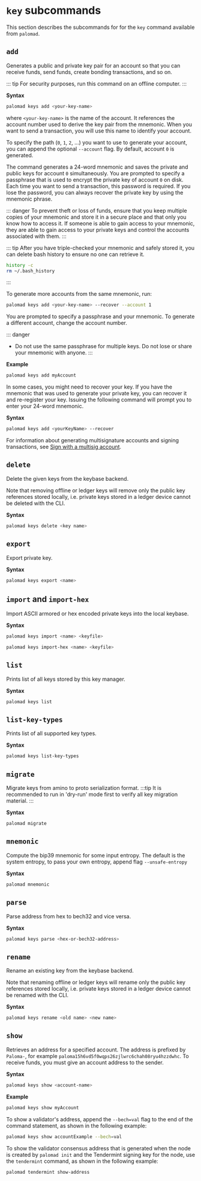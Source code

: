 # `key` subcommands

This section describes the subcommands for for the `key` command available from `palomad`.


## `add`

Generates a public and private key pair for an account so that you can receive funds, send funds, create bonding transactions, and so on.

::: tip
For security purposes, run this command on an offline computer.
:::

**Syntax**

```bash
palomad keys add <your-key-name>
```

where `<your-key-name>` is the name of the account. It references the account number used to derive the key pair from the mnemonic. When you want to send a transaction, you will use this name to identify your account.

To specify the path \(`0`, `1`, `2`, ...\) you want to use to generate your account, you can append the optional `--account` flag. By default, account `0` is generated.

The command generates a 24-word mnemonic and saves the private and public keys for account `0` simultaneously. You are prompted to specify a passphrase that is used to encrypt the private key of account `0` on disk. Each time you want to send a transaction, this password is required. If you lose the password, you can always recover the private key by using the mnemonic phrase.

::: danger
To prevent theft or loss of funds, ensure that you keep multiple copies of your mnemonic and store it in a secure place and that only you know how to access it. If someone is able to gain access to your mnemonic, they are able to gain access to your private keys and control the accounts associated with them.
:::

::: tip
After you have triple-checked your mnemonic and safely stored it, you can delete bash history to ensure no one can retrieve it.

```bash
history -c
rm ~/.bash_history
```

:::

To generate more accounts from the same mnemonic, run:

```bash
palomad keys add <your-key-name> --recover --account 1
```

You are prompted to specify a passphrase and your mnemonic. To generate a different account, change the account number.

::: danger

- Do not use the same passphrase for multiple keys. Do not lose or share your mnemonic with anyone.
  :::

**Example**

```bash
palomad keys add myAccount
```

In some cases, you might need to recover your key. If you have the mnemonic that was used to generate your private key, you can recover it and re-register your key. Issuing the following command will prompt you to enter your 24-word mnemonic.

**Syntax**

```bash
palomad keys add <yourKeyName> --recover
```

For information about generating multisignature accounts and signing transactions, see [Sign with a multisig account](../sign-with-multisig.md).

## `delete`         
Delete the given keys from the keybase backend.

Note that removing offline or ledger keys will remove only the public key references stored locally, i.e. private keys stored in a ledger device cannot be deleted with the CLI.

**Syntax**
```bash
palomad keys delete <key name>
```

## `export`         

Export private key.

**Syntax**
```bash
palomad keys export <name>
```

## `import` and `import-hex`

Import ASCII armored or hex encoded private keys into the local keybase. 

**Syntax**
```bash
palomad keys import <name> <keyfile>
```

```bash
palomad keys import-hex <name> <keyfile>
```

## `list`           

Prints list of all keys stored by this key manager.

**Syntax**
```bash
palomad keys list
```

## `list-key-types`           

Prints list of all supported key types.

**Syntax**
```bash
palomad keys list-key-types
```

## `migrate`        

Migrate keys from amino to proto serialization format.
:::tip
It is recommended to run in 'dry-run' mode first to verify all key migration material.
:::

**Syntax**
```bash
palomad migrate
```

## `mnemonic`       

Compute the bip39 mnemonic for some input entropy. The default is the system entropy, to pass your own entropy, append flag `--unsafe-entropy`

**Syntax**
```bash
palomad mnemonic 
```


## `parse`          

Parse address from hex to bech32 and vice versa.

**Syntax**
```bash
palomad keys parse <hex-or-bech32-address>
```


## `rename`         

Rename an existing key from the keybase backend.

Note that renaming offline or ledger keys will rename only the public key references stored locally, i.e. private keys stored in a ledger device cannot be renamed with the CLI.

**Syntax**
```bash
palomad keys rename <old name> <new name>
```

## `show`

Retrieves an address for a specified account. The address is prefixed by `Paloma-`, for example `paloma15h6vd5f0wqps26zjlwrc6chah08ryu4hzzdwhc`. To receive funds, you must give an account address to the sender.

**Syntax**

```bash
palomad keys show <account-name>
```

**Example**

```bash
palomad keys show myAccount
```

To show a validator's address, append the `--bech=val` flag to the end of the command statement, as shown in the following example:

```bash
palomad keys show accountExample --bech=val
```

To show the validator consensus address that is generated when the node is created by `palomad init` and the Tendermint signing key for the node, use the `tendermint` command, as shown in the following example:

```bash
palomad tendermint show-address
```